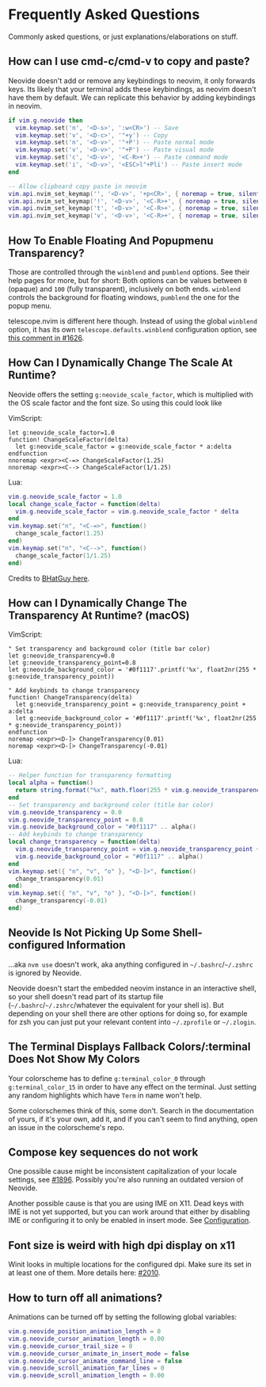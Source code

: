 # Frequently Asked Questions

Commonly asked questions, or just explanations/elaborations on stuff.

## How can I use cmd-c/cmd-v to copy and paste?

Neovide doesn't add or remove any keybindings to neovim, it only forwards keys. Its likely that
your terminal adds these keybindings, as neovim doesn't have them by default. We can replicate
this behavior by adding keybindings in neovim.

```lua
if vim.g.neovide then
  vim.keymap.set('n', '<D-s>', ':w<CR>') -- Save
  vim.keymap.set('v', '<D-c>', '"+y') -- Copy
  vim.keymap.set('n', '<D-v>', '"+P') -- Paste normal mode
  vim.keymap.set('v', '<D-v>', '"+P') -- Paste visual mode
  vim.keymap.set('c', '<D-v>', '<C-R>+') -- Paste command mode
  vim.keymap.set('i', '<D-v>', '<ESC>l"+Pli') -- Paste insert mode
end

-- Allow clipboard copy paste in neovim
vim.api.nvim_set_keymap('', '<D-v>', '+p<CR>', { noremap = true, silent = true})
vim.api.nvim_set_keymap('!', '<D-v>', '<C-R>+', { noremap = true, silent = true})
vim.api.nvim_set_keymap('t', '<D-v>', '<C-R>+', { noremap = true, silent = true})
vim.api.nvim_set_keymap('v', '<D-v>', '<C-R>+', { noremap = true, silent = true})
```

## How To Enable Floating And Popupmenu Transparency?

Those are controlled through the `winblend` and `pumblend` options. See their help pages for more,
but for short: Both options can be values between `0` (opaque) and `100` (fully transparent),
inclusively on both ends. `winblend` controls the background for floating windows, `pumblend` the
one for the popup menu.

telescope.nvim is different here though. Instead of using the global `winblend` option, it has its
own `telescope.defaults.winblend` configuration option, see [this comment in #1626].

[this comment in #1626]: https://github.com/neovide/neovide/issues/1626#issuecomment-1701080545

## How Can I Dynamically Change The Scale At Runtime?

Neovide offers the setting `g:neovide_scale_factor`, which is multiplied with
the OS scale factor and the font size. So using this could look like

VimScript:

```vim
let g:neovide_scale_factor=1.0
function! ChangeScaleFactor(delta)
  let g:neovide_scale_factor = g:neovide_scale_factor * a:delta
endfunction
nnoremap <expr><C-=> ChangeScaleFactor(1.25)
nnoremap <expr><C--> ChangeScaleFactor(1/1.25)
```

Lua:

```lua
vim.g.neovide_scale_factor = 1.0
local change_scale_factor = function(delta)
  vim.g.neovide_scale_factor = vim.g.neovide_scale_factor * delta
end
vim.keymap.set("n", "<C-=>", function()
  change_scale_factor(1.25)
end)
vim.keymap.set("n", "<C-->", function()
  change_scale_factor(1/1.25)
end)
```

Credits to [BHatGuy here](https://github.com/neovide/neovide/pull/1589).

## How can I Dynamically Change The Transparency At Runtime? (macOS)

VimScript:

```vim
" Set transparency and background color (title bar color)
let g:neovide_transparency=0.0
let g:neovide_transparency_point=0.8
let g:neovide_background_color = '#0f1117'.printf('%x', float2nr(255 * g:neovide_transparency_point))

" Add keybinds to change transparency
function! ChangeTransparency(delta)
  let g:neovide_transparency_point = g:neovide_transparency_point + a:delta
  let g:neovide_background_color = '#0f1117'.printf('%x', float2nr(255 * g:neovide_transparency_point))
endfunction
noremap <expr><D-]> ChangeTransparency(0.01)
noremap <expr><D-[> ChangeTransparency(-0.01)
```

Lua:

```lua
-- Helper function for transparency formatting
local alpha = function()
  return string.format("%x", math.floor(255 * vim.g.neovide_transparency_point or 0.8))
end
-- Set transparency and background color (title bar color)
vim.g.neovide_transparency = 0.0
vim.g.neovide_transparency_point = 0.8
vim.g.neovide_background_color = "#0f1117" .. alpha()
-- Add keybinds to change transparency
local change_transparency = function(delta)
  vim.g.neovide_transparency_point = vim.g.neovide_transparency_point + delta
  vim.g.neovide_background_color = "#0f1117" .. alpha()
end
vim.keymap.set({ "n", "v", "o" }, "<D-]>", function()
  change_transparency(0.01)
end)
vim.keymap.set({ "n", "v", "o" }, "<D-[>", function()
  change_transparency(-0.01)
end)
```

## Neovide Is Not Picking Up Some Shell-configured Information

...aka `nvm use` doesn't work, aka anything configured in `~/.bashrc`/`~/.zshrc`
is ignored by Neovide.

Neovide doesn't start the embedded neovim instance in an interactive shell, so your
shell doesn't read part of its startup file (`~/.bashrc`/`~/.zshrc`/whatever the
equivalent for your shell is). But depending on your shell there are other
options for doing so, for example for zsh you can just put your relevant content
into `~/.zprofile` or `~/.zlogin`.

## The Terminal Displays Fallback Colors/:terminal Does Not Show My Colors

Your colorscheme has to define `g:terminal_color_0` through
`g:terminal_color_15` in order to have any effect on the terminal. Just setting
any random highlights which have `Term` in name won't help.

Some colorschemes think of this, some don't. Search in the documentation of
yours, if it's your own, add it, and if you can't seem to find anything, open an
issue in the colorscheme's repo.

## Compose key sequences do not work

One possible cause might be inconsistent capitalization of your locale
settings, see [#1896]. Possibly you're also running an outdated version of
Neovide.

[#1896]: https://github.com/neovide/neovide/issues/1896#issuecomment-1616421167.

Another possible cause is that you are using IME on X11. Dead keys with IME is
not yet supported, but you can work around that either by disabling IME or
configuring it to only be enabled in insert mode. See
[Configuration](configuration.md).

## Font size is weird with high dpi display on x11

Winit looks in multiple locations for the configured dpi.
Make sure its set in at least one of them. More details
here: [#2010](https://github.com/neovide/neovide/issues/2010#issuecomment-1704416685).

## How to turn off all animations?

Animations can be turned off by setting the following global
variables:

```lua
vim.g.neovide_position_animation_length = 0
vim.g.neovide_cursor_animation_length = 0.00
vim.g.neovide_cursor_trail_size = 0
vim.g.neovide_cursor_animate_in_insert_mode = false
vim.g.neovide_cursor_animate_command_line = false
vim.g.neovide_scroll_animation_far_lines = 0
vim.g.neovide_scroll_animation_length = 0.00
```
